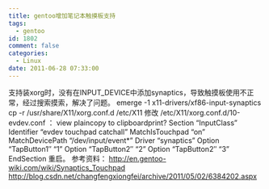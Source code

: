 ```yaml
---
title: gentoo增加笔记本触摸板支持
tags:
  - gentoo
id: 1802
comment: false
categories:
  - Linux
date: 2011-06-28 07:33:00
---
```


支持装xorg时，没有在INPUT_DEVICE中添加synaptics，导致触摸板使用不正常，经过搜索摸索，解决了问题。
emerge -1 x11-drivers/xf86-input-synaptics
cp -r /usr/share/X11/xorg.conf.d /etc/X11
修改 /etc/X11/xorg.conf.d/10-evdev.conf ：
view plaincopy to clipboardprint?
Section “InputClass”
Identifier “evdev touchpad catchall”
MatchIsTouchpad “on”
MatchDevicePath “/dev/input/event*”
Driver “synaptics”
Option “TapButton1″ “1”
Option “TapButton2″ “2”
Option “TapButton2″ “3”
EndSection
重启。
参考资料：
http://en.gentoo-wiki.com/wiki/Synaptics_Touchpad
http://blog.csdn.net/changfengxiongfei/archive/2011/05/02/6384202.aspx